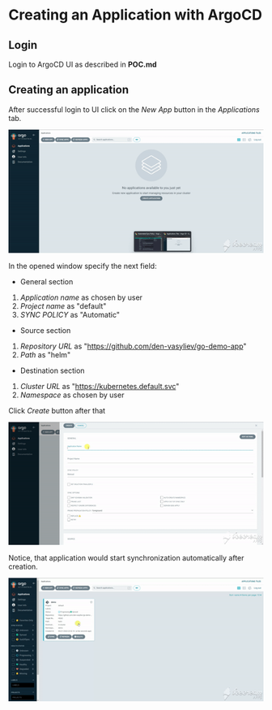 # Creating an Application with ArgoCD

## Login
Login to ArgoCD UI as described in **POC.md**

## Creating an application

After successful login to UI click on the *New App* button in the *Applications* tab.

![](./MVP_1.gif)

In the opened window specify the next field:
- General section
 1. *Application name* as chosen by user
 2. *Project name* as "default"
 3. *SYNC POLICY* as "Automatic"
- Source section
 1. *Repository URL* as "https://github.com/den-vasyliev/go-demo-app"
 2. *Path* as "helm"
- Destination section
 1. *Cluster URL* as "https://kubernetes.default.svc"
 2. *Namespace* as chosen by user

 Click *Create* button after that

![](./MVP_2.gif)

Notice, that application would start synchronization automatically after creation.

![](./MVP_3.gif)